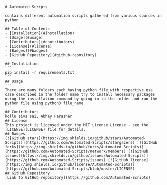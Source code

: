 
    # Automated-Scripts

    contains different automation scripts gathered from various sources in python

    ## Table of Contents
    - [Installation](#installation)
    - [Usage](#usage)
    - [Contributors](#contributors)
    - [License](#license)
    - [Badges](#badges)
    - [GitHub Repository](#github-repository)

    ## Installation
    ```
    pip install -r requirements.txt
    ```
    ## Usage
    ```
    There are many folders each having python file with respective use case described in the folder name try to install necessary packages using the installation command by going in to the folder and run the python file using python3 file_name
    ```
    ## Contributors
    kollu siva sai, Abhay Parashar
    ## License
    This project is licensed under the MIT License License - see the [LICENSE](LICENSE) file for details.
    ## Badges
    [![GitHub stars](https://img.shields.io/github/stars/Automated-Scripts)](https://github.com/Automated-Scripts/stargazers) [![GitHub forks](https://img.shields.io/github/forks/Automated-Scripts)](https://github.com/Automated-Scripts/network/members) [![GitHub issues](https://img.shields.io/github/issues/Automated-Scripts)](https://github.com/Automated-Scripts/issues) [![GitHub license](https://img.shields.io/github/license/Automated-Scripts)](https://github.com/Automated-Scripts/blob/master/LICENSE)
    ## GitHub Repository
    [Link to GitHub repository](https://github.com/Automated-Scripts)
    